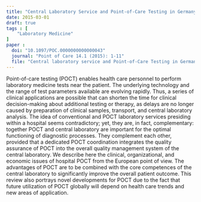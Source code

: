 ```yaml
---
title: "Central Laboratory Service and Point-of-Care Testing in Germany - From Conflicting Notions to Complementary Understandings"
date: 2015-03-01
draft: true
tags : [
    "Laboratory Medicine"
]
paper : 
  doi: "10.1097/POC.0000000000000043"
  journal: "Point of Care 14.1 (2015): 1-11"
  file: "Central laboratory service and Point-of-Care Testing in Germany - from conflicting notions to complementary understandings.pdf"
---
```

Point-of-care testing (POCT) enables health care personnel to perform laboratory medicine tests near the patient. The underlying technology and the range of test parameters available are evolving rapidly. Thus, a series of clinical applications are possible that can shorten the time for clinical decision-making about additional testing or therapy, as delays are no longer caused by preparation of clinical samples, transport, and central laboratory analysis. The idea of conventional and POCT laboratory services presiding within a hospital seems contradictory; yet, they are, in fact, complementary: together POCT and central laboratory are important for the optimal functioning of diagnostic processes. They complement each other, provided that a dedicated POCT coordination integrates the quality assurance of POCT into the overall quality management system of the central laboratory. We describe here the clinical, organizational, and economic issues of hospital POCT from the European point of view. The advantages of POCT are to be combined with the core competences of the central laboratory to significantly improve the overall patient outcome. This review also portrays novel developments for POCT due to the fact that future utilization of POCT globally will depend on health care trends and new areas of application.
